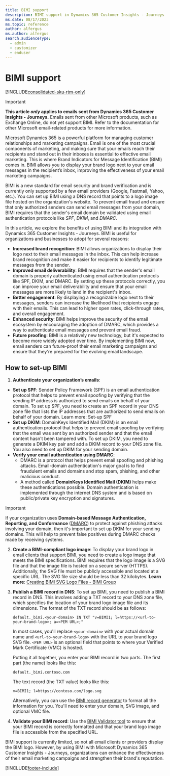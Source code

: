 ```yaml
---
title: BIMI support
description: BIMI support in Dynamics 365 Customer Insights - Journeys.
ms.date: 08/17/2023
ms.topic: reference
author: alfergus
ms.author: alfergus
search.audienceType: 
  - admin
  - customizer
  - enduser
---
```


# BIMI support

[!INCLUDE[consolidated-sku-rtm-only](./includes/consolidated-sku-rtm-only.md)]

> [!IMPORTANT]
> **This article *only* applies to emails sent from Dynamics 365 Customer Insights - Journeys.** Emails sent from other Microsoft products, such as Exchange Online, do not yet support BIMI. Refer to the documentation for other Microsoft email-related products for more information.

Microsoft Dynamics 365 is a powerful platform for managing customer relationships and marketing campaigns. Email is one of the most crucial components of marketing, and making sure that your emails reach their recipients and stand out in their inboxes is essential to effective email marketing. This is where Brand Indicators for Message Identification (BIMI) comes in. BIMI allows you to display your brand logo next to your email messages in the recipient’s inbox, improving the effectiveness of your email marketing campaigns. 

BIMI is a new standard for email security and brand verification and is currently only supported by a few email providers (Google, Fastmail, Yahoo, etc.). You can set up BIMI using a DNS record that points to a logo image file hosted on the organization's website. To prevent email fraud and ensure that only authorized senders can send email messages from your domain, BIMI requires that the sender's email domain be validated using email authentication protocols like *SPF*, *DKIM*, and *DMARC*.

In this article, we explore the benefits of using BIMI and its integration with Dynamics 365 Customer Insights - Journeys.
BIMI is useful for organizations and businesses to adopt for several reasons:

- **Increased brand recognition**: BIMI allows organizations to display their logo next to their email messages in the inbox. This can help increase brand recognition and make it easier for recipients to identify legitimate messages from the sender.
- **Improved email deliverability**: BIMI requires that the sender's email domain is properly authenticated using email authentication protocols like SPF, DKIM, and DMARC. By setting up these protocols correctly, you can improve your email deliverability and ensure that your email messages are more likely to land in the recipient's inbox.
- **Better engagement**: By displaying a recognizable logo next to their messages, senders can increase the likelihood that recipients engage with their emails. This can lead to higher open rates, click-through rates, and overall engagement.
- **Enhanced security**: BIMI helps improve the security of the email ecosystem by encouraging the adoption of DMARC, which provides a way to authenticate email messages and prevent email fraud.
- **Future proofing**: BIMI is a relatively new technology, but it's expected to become more widely adopted over time. By implementing BIMI now, email senders can future-proof their email marketing campaigns and ensure that they're prepared for the evolving email landscape.

## How to set-up BIMI

1. **Authenticate your organization’s emails**:
- **Set up SPF**: Sender Policy Framework (SPF) is an email authentication protocol that helps to prevent email spoofing by verifying that the sending IP address is authorized to send emails on behalf of your domain. To set up SPF, you need to create an SPF record in your DNS zone file that lists the IP addresses that are authorized to send emails on behalf of your domain. Learn more: Set-up SPF
- **Set up DKIM**: DomainKeys Identified Mail (DKIM) is an email authentication protocol that helps to prevent email spoofing by verifying that the email was sent by an authorized sender and that the email content hasn't been tampered with. To set up DKIM, you need to generate a DKIM key pair and add a DKIM record to your DNS zone file. You also need to set up DKIM for your sending domain.
- **Verify your email authentication using DMARC**:
    - DMARC is a protocol that helps prevent email spoofing and phishing attacks. Email-domain authentication's major goal is to find fraudulent emails and domains and stop spam, phishing, and other malicious conduct.
    - A method called **DomainKeys Identified Mail (DKIM)** helps make these authentications possible. Domain authentication is implemented through the internet DNS system and is based on public/private key encryption and signatures. 
> [!IMPORTANT]
> If your organization uses **Domain-based Message Authentication, Reporting, and Conformance** ([DMARC](https://dmarc.org/wiki/FAQ)) to protect against phishing attacks involving your domain, then it's important to set up DKIM for your sending domains. This will help to prevent false positives during DMARC checks made by receiving systems.

2. **Create a BIMI-compliant logo image**: To display your brand logo in email clients that support BIMI, you need to create a logo image that meets the BIMI specifications. BIMI requires that the logo image is a SVG file and that the image file is hosted on a secure server (HTTPS). Additionally, the SVG file must be publicly accessible and located at a specific URL. The SVG file size should be less than 32 kilobytes. **Learn more**: [Creating BIMI SVG Logo Files - BIMI Group](https://bimigroup.org/creating-bimi-svg-logo-files/)
3. **Publish a BIMI record in DNS**: To set up BIMI, you need to publish a BIMI record in DNS. This involves adding a TXT record to your DNS zone file, which specifies the location of your brand logo image file and its dimensions. The format of the TXT record should be as follows:

    `default._bimi.<your-domain> IN TXT "v=BIMI1; l=https://<url-to-your-brand-logo>; a=<PEM URL>;"`

    In most cases, you'll replace `<your-domain>` with your actual domain name and `<url-to-your-brand-logo>` with the URL to your brand logo SVG file. `<PEM URL>` is an optional field that points to where your Verified Mark Certificate (VMC) is hosted.

    Putting it all together, you enter your BIMI record in two parts. The first part (the name) looks like this:

    `default._bimi.contoso.com`

    The text record (the TXT value) looks like this:

   `v=BIMI1; l=https://contoso.com/logo.svg`

    Alternatively, you can use the [BIMI record generator](https://bimigroup.org/bimi-generator/) to format all the information for you. You'll need to enter your domain, SVG image, and optional VMC file.

4. **Validate your BIMI record**: Use the [BIMI Validator tool](https://bimigroup.org/bimi-generator/) to ensure that your BIMI record is correctly formatted and that your brand logo image file is accessible from the specified URL.

BIMI support is currently limited, so not all email clients or providers display the BIMI logo. However, by using BIMI with Microsoft Dynamics 365 Customer Insights - Journeys, organizations can enhance the effectiveness of their email marketing campaigns and strengthen their brand's reputation.

[!INCLUDE[footer-include](./includes/footer-banner.md)]
